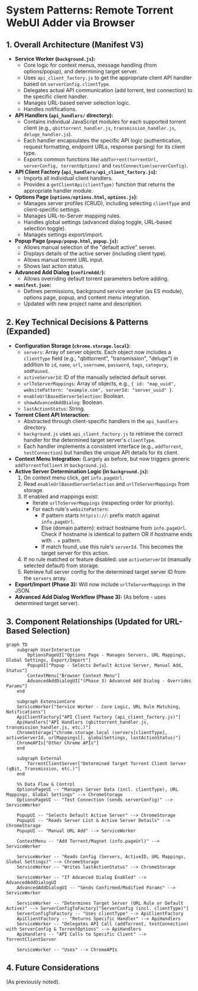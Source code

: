 # System Patterns: Remote Torrent WebUI Adder via Browser

## 1. Overall Architecture (Manifest V3)

-   **Service Worker (`background.js`):**
    -   Core logic for context menus, message handling (from options/popup), and determining target server.
    -   Uses `api_client_factory.js` to get the appropriate client API handler based on `serverConfig.clientType`.
    -   Delegates actual API communication (add torrent, test connection) to the specific client handler.
    -   Manages URL-based server selection logic.
    -   Handles notifications.
-   **API Handlers (`api_handlers/` directory):**
    -   Contains individual JavaScript modules for each supported torrent client (e.g., `qbittorrent_handler.js`, `transmission_handler.js`, `deluge_handler.js`).
    -   Each handler encapsulates the specific API logic (authentication, request formatting, endpoint URLs, response parsing) for its client type.
    -   Exports common functions like `addTorrent(torrentUrl, serverConfig, torrentOptions)` and `testConnection(serverConfig)`.
-   **API Client Factory (`api_handlers/api_client_factory.js`):**
    -   Imports all individual client handlers.
    -   Provides a `getClientApi(clientType)` function that returns the appropriate handler module.
-   **Options Page (`options/options.html`, `options.js`):**
    -   Manages server profiles (CRUD), including selecting `clientType` and client-specific settings.
    -   Manages URL-to-Server mapping rules.
    -   Handles global settings (advanced dialog toggle, URL-based selection toggle).
    -   Manages settings export/import.
-   **Popup Page (`popup/popup.html`, `popup.js`):**
    -   Allows manual selection of the "default active" server.
    -   Displays details of the active server (including client type).
    -   Allows manual torrent URL input.
    -   Shows last action status.
-   **Advanced Add Dialog (`confirmAdd/`):**
    -   Allows overriding default torrent parameters before adding.
-   **`manifest.json`:**
    -   Defines permissions, background service worker (as ES module), options page, popup, and content menu integration.
    -   Updated with new project name and description.

## 2. Key Technical Decisions & Patterns (Expanded)

-   **Configuration Storage (`chrome.storage.local`):**
    -   `servers`: Array of server objects. Each object now includes a `clientType` field (e.g., "qbittorrent", "transmission", "deluge") in addition to `id`, `name`, `url`, `username`, `password`, `tags`, `category`, `addPaused`.
    -   `activeServerId`: ID of the manually selected default server.
    -   `urlToServerMappings`: Array of objects, e.g., `{ id: "map_uuid", websitePattern: "example.com", serverId: "server_uuid" }`.
    -   `enableUrlBasedServerSelection`: Boolean.
    -   `showAdvancedAddDialog`: Boolean.
    -   `lastActionStatus`: String.
-   **Torrent Client API Interaction:**
    -   Abstracted through client-specific handlers in the `api_handlers` directory.
    -   `background.js` uses `api_client_factory.js` to retrieve the correct handler for the determined target server's `clientType`.
    -   Each handler implements a consistent interface (e.g., `addTorrent`, `testConnection`) but handles the unique API details for its client.
-   **Context Menu Integration:** (Largely as before, but now triggers generic `addTorrentToClient` in `background.js`).
-   **Active Server Determination Logic (in `background.js`):**
    1.  On context menu click, get `info.pageUrl`.
    2.  Read `enableUrlBasedServerSelection` and `urlToServerMappings` from storage.
    3.  If enabled and mappings exist:
        *   Iterate `urlToServerMappings` (respecting order for priority).
        *   For each rule's `websitePattern`:
            *   If pattern starts `http(s)://`: prefix match against `info.pageUrl`.
            *   Else (domain pattern): extract hostname from `info.pageUrl`. Check if hostname is identical to pattern OR if hostname ends with `.` + pattern.
            *   If match found, use this rule's `serverId`. This becomes the target server for this action.
    4.  If no rule matched or feature disabled: use `activeServerId` (manually selected default) from storage.
    5.  Retrieve full server config for the determined target server ID from the `servers` array.
-   **Export/Import (Phase 3):** Will now include `urlToServerMappings` in the JSON.
-   **Advanced Add Dialog Workflow (Phase 3):** (As before - uses determined target server).

## 3. Component Relationships (Updated for URL-Based Selection)

```mermaid
graph TD
    subgraph UserInteraction
        OptionsPageUI["Options Page - Manages Servers, URL Mappings, Global Settings, Export/Import"]
        PopupUI["Popup - Selects Default Active Server, Manual Add, Status"]
        ContextMenu["Browser Context Menu"]
        AdvancedAddDialogUI["(Phase 3) Advanced Add Dialog - Overrides Params"]
    end

    subgraph ExtensionCore
    ServiceWorker["Service Worker - Core Logic, URL Rule Matching, Notifications"]
    ApiClientFactory["API Client Factory (api_client_factory.js)"]
    ApiHandlers["API Handlers (qbittorrent_handler.js, transmission_handler.js, etc.)"]
    ChromeStorage["chrome.storage.local (servers[clientType], activeServerId, urlMappings[], globalSettings, lastActionStatus)"]
    ChromeAPIs["Other Chrome APIs"]
    end

    subgraph External
        TorrentClientServer["Determined Target Torrent Client Server (qBit, Transmission, etc.)"]
    end

    %% Data Flow & Control
    OptionsPageUI -- "Manages Server Data (incl. clientType), URL Mappings, Global Settings" --> ChromeStorage
    OptionsPageUI -- "Test Connection (sends serverConfig)" --> ServiceWorker

    PopupUI -- "Selects Default Active Server" --> ChromeStorage
    PopupUI -- "Reads Server List & Active Server Details" --> ChromeStorage
    PopupUI -- "Manual URL Add" --> ServiceWorker

    ContextMenu -- "Add Torrent/Magnet (info.pageUrl)" --> ServiceWorker
    
    ServiceWorker -- "Reads Config (Servers, ActiveID, URL Mappings, Global Settings)" --> ChromeStorage
    ServiceWorker -- "Writes lastActionStatus" --> ChromeStorage
    
    ServiceWorker -- "If Advanced Dialog Enabled" --> AdvancedAddDialogUI
    AdvancedAddDialogUI -- "Sends Confirmed/Modified Params" --> ServiceWorker
    
    ServiceWorker -- "Determines Target Server (URL Rule or Default Active)" --> ServerConfigToFactory["ServerConfig (incl. clientType)"]
    ServerConfigToFactory -- "Uses clientType" --> ApiClientFactory
    ApiClientFactory -- "Returns Specific Handler" --> ApiHandlers
    ServiceWorker -- "Delegates API Call (addTorrent, testConnection) with ServerConfig & TorrentOptions" --> ApiHandlers
    ApiHandlers -- "API Calls to Specific Client" --> TorrentClientServer
    
    ServiceWorker -- "Uses" --> ChromeAPIs
```

## 4. Future Considerations
(As previously noted).
